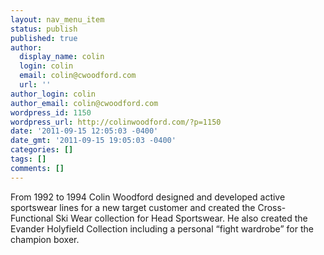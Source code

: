 ```yaml
---
layout: nav_menu_item
status: publish
published: true
author:
  display_name: colin
  login: colin
  email: colin@cwoodford.com
  url: ''
author_login: colin
author_email: colin@cwoodford.com
wordpress_id: 1150
wordpress_url: http://colinwoodford.com/?p=1150
date: '2011-09-15 12:05:03 -0400'
date_gmt: '2011-09-15 19:05:03 -0400'
categories: []
tags: []
comments: []
---
```

<p>From 1992 to 1994 Colin Woodford designed and developed active sportswear lines for a new target customer and created the Cross-Functional Ski Wear collection for Head Sportswear. He also created the Evander Holyfield Collection including a personal &ldquo;fight wardrobe&rdquo; for the champion boxer.</p>
<p>&nbsp;</p>
<p>&nbsp;</p>
<p>&nbsp;</p>
<p>&nbsp;</p>
<p>&nbsp;</p>
<p>&nbsp;</p>
